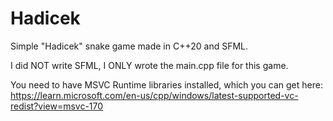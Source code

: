 # Hadicek
Simple "Hadicek" snake game made in C++20 and SFML.

I did NOT write SFML, I ONLY wrote the main.cpp file for this game.

You need to have MSVC Runtime libraries installed, which you can get here:
https://learn.microsoft.com/en-us/cpp/windows/latest-supported-vc-redist?view=msvc-170
